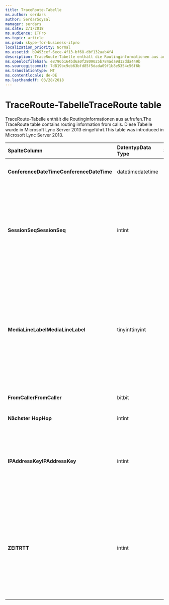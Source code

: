 ```yaml
---
title: TraceRoute-Tabelle
ms.author: serdars
author: SerdarSoysal
manager: serdars
ms.date: 2/1/2018
ms.audience: ITPro
ms.topic: article
ms.prod: skype-for-business-itpro
localization_priority: Normal
ms.assetid: b9493cef-6ece-4f13-bf68-dbf132aab4f4
description: TraceRoute-Tabelle enthält die Routinginformationen aus aufrufen. Diese Tabelle wurde in Microsoft Lync Server 2013 eingeführt.
ms.openlocfilehash: e8796b164bd6a0f2809025b784ada9d12dda449b
ms.sourcegitcommit: 7d819bc9eb63bfd85f5dada09f1b8e5354c56f6b
ms.translationtype: MT
ms.contentlocale: de-DE
ms.lasthandoff: 03/28/2018
---
```

# <a name="traceroute-table"></a><span data-ttu-id="3137c-104">TraceRoute-Tabelle</span><span class="sxs-lookup"><span data-stu-id="3137c-104">TraceRoute table</span></span>
 
<span data-ttu-id="3137c-105">TraceRoute-Tabelle enthält die Routinginformationen aus aufrufen.</span><span class="sxs-lookup"><span data-stu-id="3137c-105">The TraceRoute table contains routing information from calls.</span></span> <span data-ttu-id="3137c-106">Diese Tabelle wurde in Microsoft Lync Server 2013 eingeführt.</span><span class="sxs-lookup"><span data-stu-id="3137c-106">This table was introduced in Microsoft Lync Server 2013.</span></span>
  
|<span data-ttu-id="3137c-107">**Spalte**</span><span class="sxs-lookup"><span data-stu-id="3137c-107">**Column**</span></span>|<span data-ttu-id="3137c-108">**Datentyp**</span><span class="sxs-lookup"><span data-stu-id="3137c-108">**Data Type**</span></span>|<span data-ttu-id="3137c-109">**Schlüssel/Index**</span><span class="sxs-lookup"><span data-stu-id="3137c-109">**Key/Index**</span></span>|<span data-ttu-id="3137c-110">**Details**</span><span class="sxs-lookup"><span data-stu-id="3137c-110">**Details**</span></span>|
|:-----|:-----|:-----|:-----|
|<span data-ttu-id="3137c-111">**ConferenceDateTime**</span><span class="sxs-lookup"><span data-stu-id="3137c-111">**ConferenceDateTime**</span></span> <br/> |<span data-ttu-id="3137c-112">datetime</span><span class="sxs-lookup"><span data-stu-id="3137c-112">datetime</span></span>  <br/> |<span data-ttu-id="3137c-113">Primär, Fremd</span><span class="sxs-lookup"><span data-stu-id="3137c-113">Primary, Foreign</span></span>  <br/> |<span data-ttu-id="3137c-114">Datum und Uhrzeit des Beginns des Anrufs.</span><span class="sxs-lookup"><span data-stu-id="3137c-114">Date and time that the call began.</span></span>  <br/> |
|<span data-ttu-id="3137c-115">**SessionSeq**</span><span class="sxs-lookup"><span data-stu-id="3137c-115">**SessionSeq**</span></span> <br/> |<span data-ttu-id="3137c-116">int</span><span class="sxs-lookup"><span data-stu-id="3137c-116">int</span></span>  <br/> |<span data-ttu-id="3137c-117">Primär, Fremd</span><span class="sxs-lookup"><span data-stu-id="3137c-117">Primary, Foreign</span></span>  <br/> |<span data-ttu-id="3137c-118">Eindeutige ID zur Unterscheidung zwischen mehreren anrufen, die an demselben Tag und zur gleichen Zeit möglicherweise begonnen haben.</span><span class="sxs-lookup"><span data-stu-id="3137c-118">Unique identifier used to distinguish between multiple calls that might have begun on the same date and at the same time.</span></span>  <br/> |
|<span data-ttu-id="3137c-119">**MediaLineLabel**</span><span class="sxs-lookup"><span data-stu-id="3137c-119">**MediaLineLabel**</span></span> <br/> |<span data-ttu-id="3137c-120">tinyint</span><span class="sxs-lookup"><span data-stu-id="3137c-120">tinyint</span></span>  <br/> |<span data-ttu-id="3137c-121">Primär, Fremd</span><span class="sxs-lookup"><span data-stu-id="3137c-121">Primary, Foreign</span></span>  <br/> |<span data-ttu-id="3137c-122">Stellt die Art der video an, die in den Anruf verwendet.</span><span class="sxs-lookup"><span data-stu-id="3137c-122">Represents the type of video line used in the call.</span></span> <span data-ttu-id="3137c-123">Zulässige Werte:</span><span class="sxs-lookup"><span data-stu-id="3137c-123">Allowed values are:</span></span>  <br/> <span data-ttu-id="3137c-124">0 – audio</span><span class="sxs-lookup"><span data-stu-id="3137c-124">0 - Audio</span></span>  <br/> <span data-ttu-id="3137c-125">1 - video</span><span class="sxs-lookup"><span data-stu-id="3137c-125">1 - Video</span></span>  <br/> <span data-ttu-id="3137c-126">2 – panoramavideo</span><span class="sxs-lookup"><span data-stu-id="3137c-126">2 - Panoramic video</span></span>  <br/> <span data-ttu-id="3137c-127">3 - Anwendung/Desktop freigeben</span><span class="sxs-lookup"><span data-stu-id="3137c-127">3 - Application/Desktop sharing</span></span>  <br/> |
|<span data-ttu-id="3137c-128">**FromCaller**</span><span class="sxs-lookup"><span data-stu-id="3137c-128">**FromCaller**</span></span> <br/> |<span data-ttu-id="3137c-129">bit</span><span class="sxs-lookup"><span data-stu-id="3137c-129">bit</span></span>  <br/> |<span data-ttu-id="3137c-130">Primary</span><span class="sxs-lookup"><span data-stu-id="3137c-130">Primary</span></span>  <br/> |<span data-ttu-id="3137c-131">Endpunkt, der den Anruf ausgeführt hat.</span><span class="sxs-lookup"><span data-stu-id="3137c-131">Endpoint that placed the call.</span></span>  <br/> |
|<span data-ttu-id="3137c-132">**Nächster Hop**</span><span class="sxs-lookup"><span data-stu-id="3137c-132">**Hop**</span></span> <br/> |<span data-ttu-id="3137c-133">int</span><span class="sxs-lookup"><span data-stu-id="3137c-133">int</span></span>  <br/> ||<span data-ttu-id="3137c-134">Netzwerk-Hop /</span><span class="sxs-lookup"><span data-stu-id="3137c-134">Network hop/</span></span>  <br/> |
|<span data-ttu-id="3137c-135">**IPAddressKey**</span><span class="sxs-lookup"><span data-stu-id="3137c-135">**IPAddressKey**</span></span> <br/> |<span data-ttu-id="3137c-136">int</span><span class="sxs-lookup"><span data-stu-id="3137c-136">int</span></span>  <br/> |<span data-ttu-id="3137c-137">Fremdschlüssel</span><span class="sxs-lookup"><span data-stu-id="3137c-137">Foreign</span></span>  <br/> |<span data-ttu-id="3137c-138">Eindeutiger Bezeichner für die IP-Adresse.</span><span class="sxs-lookup"><span data-stu-id="3137c-138">Unique identifier for the IP address.</span></span> <span data-ttu-id="3137c-139">Informationen zur IP-Adresse wird in der [IPAddress-Tabelle](ipaddress.md)gespeichert.</span><span class="sxs-lookup"><span data-stu-id="3137c-139">IP address information is stored in the [IPAddress table](ipaddress.md).</span></span>  <br/> |
|<span data-ttu-id="3137c-140">**ZEIT**</span><span class="sxs-lookup"><span data-stu-id="3137c-140">**RTT**</span></span> <br/> |<span data-ttu-id="3137c-141">int</span><span class="sxs-lookup"><span data-stu-id="3137c-141">int</span></span>  <br/> ||<span data-ttu-id="3137c-142">Roundtripzeit.</span><span class="sxs-lookup"><span data-stu-id="3137c-142">Roundtrip time.</span></span> <span data-ttu-id="3137c-143">Die Roundtripzeit misst die benötigte Zeit für ein VoIP-Paket an das Ziel zu erreichen, und senden Sie Back-Benachrichtigung, dass sie empfangen wurde.</span><span class="sxs-lookup"><span data-stu-id="3137c-143">The roundtrip time measures the amount of time it takes for a voice packet to reach its destination and then send back notification that it was received.</span></span>  <br/> |
   

